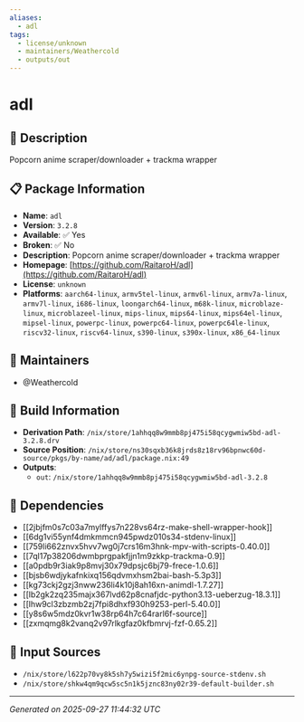 ```yaml
---
aliases:
  - adl
tags:
  - license/unknown
  - maintainers/Weathercold
  - outputs/out
---
```


# adl

## 📝 Description

Popcorn anime scraper/downloader + trackma wrapper

## 📋 Package Information

- **Name**: `adl`
- **Version**: `3.2.8`
- **Available**: ✅ Yes
- **Broken**: ✅ No
- **Description**: Popcorn anime scraper/downloader + trackma wrapper
- **Homepage**: [https://github.com/RaitaroH/adl](https://github.com/RaitaroH/adl)
- **License**: `unknown`
- **Platforms**: `aarch64-linux`, `armv5tel-linux`, `armv6l-linux`, `armv7a-linux`, `armv7l-linux`, `i686-linux`, `loongarch64-linux`, `m68k-linux`, `microblaze-linux`, `microblazeel-linux`, `mips-linux`, `mips64-linux`, `mips64el-linux`, `mipsel-linux`, `powerpc-linux`, `powerpc64-linux`, `powerpc64le-linux`, `riscv32-linux`, `riscv64-linux`, `s390-linux`, `s390x-linux`, `x86_64-linux`
## 👥 Maintainers

- @Weathercold


## 🔧 Build Information

- **Derivation Path**: `/nix/store/1ahhqq8w9mmb8pj475i58qcygwmiw5bd-adl-3.2.8.drv`
- **Source Position**: `/nix/store/ns30sqxb36k8jrds8z18rv96bpnwc60d-source/pkgs/by-name/ad/adl/package.nix:49`
- **Outputs**:
  - `out`:  `/nix/store/1ahhqq8w9mmb8pj475i58qcygwmiw5bd-adl-3.2.8`

## 🔗 Dependencies

- [[2jbjfm0s7c03a7mylffys7n228vs64rz-make-shell-wrapper-hook]]
- [[6dg1vi55ynf4dmkmmcn945pwdz010s34-stdenv-linux]]
- [[759li662znvx5hvv7wg0j7crs16m3hnk-mpv-with-scripts-0.40.0]]
- [[7ql17p38206dwmbprgpakfjjn1m9zkkp-trackma-0.9]]
- [[a0pdb9r3iak9p8mvj30x79dpsjc6bj79-frece-1.0.6]]
- [[bjsb6wdjykafnkixq156qdvmxhsm2bai-bash-5.3p3]]
- [[kg73ckj2gzj3nww236li4k10j8ah16xn-animdl-1.7.27]]
- [[lb2gk2zq235majx367lvd62p8cnafjdc-python3.13-ueberzug-18.3.1]]
- [[lhw9cl3zbzmb2zj7fpi8dhxf930h9253-perl-5.40.0]]
- [[y8s6w5mdz0kvr1w38rp64h7c64rarl6f-source]]
- [[zxmqmg8k2vanq2v97rlkgfaz0kfbmrvj-fzf-0.65.2]]

## 📁 Input Sources

- `/nix/store/l622p70vy8k5sh7y5wizi5f2mic6ynpg-source-stdenv.sh`
- `/nix/store/shkw4qm9qcw5sc5n1k5jznc83ny02r39-default-builder.sh`

---
*Generated on 2025-09-27 11:44:32 UTC*
